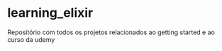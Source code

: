 # learning_elixir
Repositório com todos os projetos relacionados ao getting started e ao curso da udemy
